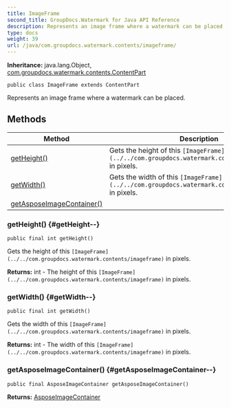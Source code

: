 ```yaml
---
title: ImageFrame
second_title: GroupDocs.Watermark for Java API Reference
description: Represents an image frame where a watermark can be placed.
type: docs
weight: 39
url: /java/com.groupdocs.watermark.contents/imageframe/
---
```

**Inheritance:**
java.lang.Object, [com.groupdocs.watermark.contents.ContentPart](../../com.groupdocs.watermark.contents/contentpart)
```
public class ImageFrame extends ContentPart
```

Represents an image frame where a watermark can be placed.
## Methods

| Method | Description |
| --- | --- |
| [getHeight()](#getHeight--) | Gets the height of this `[ImageFrame](../../com.groupdocs.watermark.contents/imageframe)` in pixels. |
| [getWidth()](#getWidth--) | Gets the width of this `[ImageFrame](../../com.groupdocs.watermark.contents/imageframe)` in pixels. |
| [getAsposeImageContainer()](#getAsposeImageContainer--) |  |
### getHeight() {#getHeight--}
```
public final int getHeight()
```


Gets the height of this `[ImageFrame](../../com.groupdocs.watermark.contents/imageframe)` in pixels.

**Returns:**
int - The height of this `[ImageFrame](../../com.groupdocs.watermark.contents/imageframe)` in pixels.
### getWidth() {#getWidth--}
```
public final int getWidth()
```


Gets the width of this `[ImageFrame](../../com.groupdocs.watermark.contents/imageframe)` in pixels.

**Returns:**
int - The width of this `[ImageFrame](../../com.groupdocs.watermark.contents/imageframe)` in pixels.
### getAsposeImageContainer() {#getAsposeImageContainer--}
```
public final AsposeImageContainer getAsposeImageContainer()
```




**Returns:**
[AsposeImageContainer](../../com.groupdocs.watermark.contents/asposeimagecontainer)
